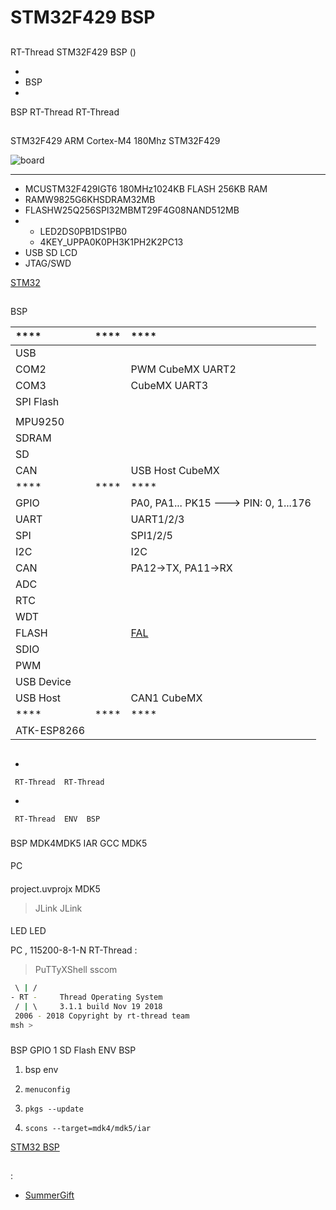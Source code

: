 # STM32F429  BSP 

## 

 RT-Thread  STM32F429  BSP () 



- 
- BSP 
- 

 BSP RT-Thread  RT-Thread 

## 

 STM32F429  ARM Cortex-M4  180Mhz STM32F429 



![board](figures/board.png)

 **** 

- MCUSTM32F429IGT6 180MHz1024KB FLASH 256KB RAM
-  RAMW9825G6KHSDRAM32MB
-  FLASHW25Q256SPI32MBMT29F4G08NAND512MB
- 
  - LED2DS0PB1DS1PB0
  - 4KEY_UPPA0K0PH3K1PH2K2PC13
- USB SD LCD 
-  JTAG/SWD

 [STM32 ](https://eboard.taobao.com/index.htm)

## 

 BSP 

| ****      | **** | ****                              |
| :----------------- | :----------: | :------------------------------------- |
| USB         |          |                                       |
| COM2              |          | PWM  CubeMX  UART2  |
| COM3              |          |  CubeMX  UART3  |
| SPI Flash         |          |                                       |
|             |          |                                       |
| MPU9250 |          |                                       |
| SDRAM             |          |                                       |
| SD              |      |                                       |
| CAN               |      |    USB Host  CubeMX                                      |
| ****      | **** | ****                              |
| GPIO              |          | PA0, PA1... PK15 ---> PIN: 0, 1...176 |
| UART              |          | UART1/2/3                             |
| SPI               |          | SPI1/2/5                              |
| I2C               |          |  I2C                              |
| CAN               |          | PA12->TX, PA11->RX                                   |
| ADC               |          |                                     |
| RTC               |          |  |
| WDT               |          |                                       |
| FLASH |  |  [FAL](https://github.com/RT-Thread-packages/fal) |
| SDIO              |      |                               |
| PWM               |      |                               |
| USB Device        |      |                               |
| USB Host          |      |  CAN1  CubeMX                          |
| ****      | **** | ****                              |
| ATK-ESP8266   |      |                               |

## 



- 

     RT-Thread  RT-Thread  

- 

     RT-Thread  ENV  BSP 


### 

 BSP  MDK4MDK5  IAR  GCC  MDK5 

#### 

 PC

#### 

 project.uvprojx  MDK5 

>  JLink  JLink 

#### 

 LED  LED 

 PC , 115200-8-1-N RT-Thread :

>  PuTTyXShell sscom

```bash
 \ | /
- RT -     Thread Operating System
 / | \     3.1.1 build Nov 19 2018
 2006 - 2018 Copyright by rt-thread team
msh >
```
### 

 BSP  GPIO  1  SD Flash  ENV BSP 

1.  bsp  env 

2. `menuconfig`

3. `pkgs --update`

4. `scons --target=mdk4/mdk5/iar` 

 [STM32  BSP ](../docs/STM32BSP.md)

## 



## 

:

- [SummerGift](https://github.com/SummerGGift)
